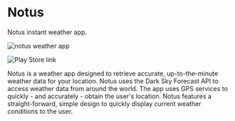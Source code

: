 # Notus
Notus instant weather app.

![notus weather app](https://i.imgur.com/Wy4mklb.png?1)

![Play Store link](https://imgur.com/rvD32OV)

Notus is a weather app designed to retrieve accurate, up-to-the-minute weather data for your location. Notus uses the Dark Sky Forecast API
to access weather data from around the world. The app uses GPS services to quickly - and accurately - obtain the user's location. Notus
features a straight-forward, simple design to quickly display current weather conditions to the user.
